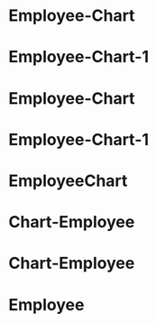 # Employee-Chart
# Employee-Chart-1
# Employee-Chart
# Employee-Chart-1
# EmployeeChart
# Chart-Employee
# Chart-Employee
# Employee
